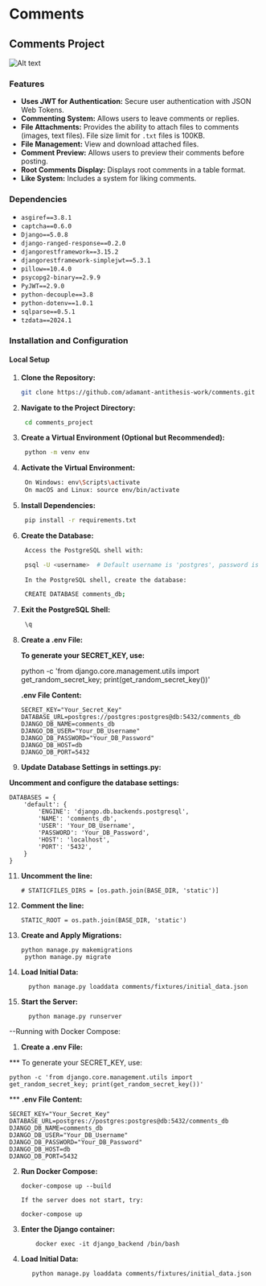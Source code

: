 # Comments

## Comments Project

![Alt text](fsLr4EV07s.gif)

### Features

- **Uses JWT for Authentication:** Secure user authentication with JSON Web Tokens.
- **Commenting System:** Allows users to leave comments or replies.
- **File Attachments:** Provides the ability to attach files to comments (images, text files). File size limit for `.txt` files is 100KB.
- **File Management:** View and download attached files.
- **Comment Preview:** Allows users to preview their comments before posting.
- **Root Comments Display:** Displays root comments in a table format.
- **Like System:** Includes a system for liking comments.

### Dependencies

- `asgiref==3.8.1`
- `captcha==0.6.0`
- `Django==5.0.8`
- `django-ranged-response==0.2.0`
- `djangorestframework==3.15.2`
- `djangorestframework-simplejwt==5.3.1`
- `pillow==10.4.0`
- `psycopg2-binary==2.9.9`
- `PyJWT==2.9.0`
- `python-decouple==3.8`
- `python-dotenv==1.0.1`
- `sqlparse==0.5.1`
- `tzdata==2024.1`

### Installation and Configuration

#### Local Setup

1. **Clone the Repository:**
   ```bash
   git clone https://github.com/adamant-antithesis-work/comments.git

2. **Navigate to the Project Directory:**
   ```bash
	cd comments_project

3. **Create a Virtual Environment (Optional but Recommended):**
   ```bash
	python -m venv env
   
4. **Activate the Virtual Environment:**
   ```bash
	On Windows: env\Scripts\activate
	On macOS and Linux: source env/bin/activate

6. **Install Dependencies:**
   ```bash
	pip install -r requirements.txt

7. **Create the Database:**
   ```bash
	Access the PostgreSQL shell with:

	psql -U <username>  # Default username is 'postgres', password is 'postgres'
	
	In the PostgreSQL shell, create the database:

	CREATE DATABASE comments_db;

8. **Exit the PostgreSQL Shell:**
   ```bash
	\q

9. **Create a .env File:**

   **To generate your SECRET_KEY, use:**
   
   	python -c 'from django.core.management.utils import get_random_secret_key; print(get_random_secret_key())'
   
   **.env File Content:**
   
	   SECRET_KEY="Your_Secret_Key"
	   DATABASE_URL=postgres://postgres:postgres@db:5432/comments_db
	   DJANGO_DB_NAME=comments_db
	   DJANGO_DB_USER="Your_DB_Username"
	   DJANGO_DB_PASSWORD="Your_DB_Password"
	   DJANGO_DB_HOST=db
	   DJANGO_DB_PORT=5432

10. **Update Database Settings in settings.py:**

   **Uncomment and configure the database settings:**

	DATABASES = {
	    'default': {
	        'ENGINE': 'django.db.backends.postgresql',
	        'NAME': 'comments_db',
	        'USER': 'Your_DB_Username',
	        'PASSWORD': 'Your_DB_Password',
	        'HOST': 'localhost',
	        'PORT': '5432',
	    }
	}

11. **Uncomment the line:**
   
		# STATICFILES_DIRS = [os.path.join(BASE_DIR, 'static')]

12. **Comment the line:**

		STATIC_ROOT = os.path.join(BASE_DIR, 'static')	

13. **Create and Apply Migrations:**

        python manage.py makemigrations
	     python manage.py migrate

14. **Load Initial Data:**

	      python manage.py loaddata comments/fixtures/initial_data.json
    
15. **Start the Server:**

	      python manage.py runserver

--Running with Docker Compose:

1. **Create a .env File:**

*** To generate your SECRET_KEY, use:

	python -c 'from django.core.management.utils import get_random_secret_key; print(get_random_secret_key())'
 
*** **.env File Content:**

	SECRET_KEY="Your_Secret_Key"
	DATABASE_URL=postgres://postgres:postgres@db:5432/comments_db
	DJANGO_DB_NAME=comments_db
	DJANGO_DB_USER="Your_DB_Username"
	DJANGO_DB_PASSWORD="Your_DB_Password"
	DJANGO_DB_HOST=db
	DJANGO_DB_PORT=5432

2. **Run Docker Compose:**

	   docker-compose up --build

	   If the server does not start, try:

	   docker-compose up

3. **Enter the Django container:**

           docker exec -it django_backend /bin/bash
   
4. **Load Initial Data:**

	      python manage.py loaddata comments/fixtures/initial_data.json

